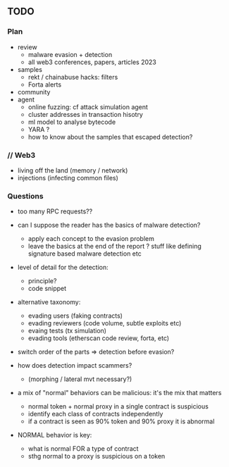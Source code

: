## TODO

### Plan

- review
  - malware evasion + detection
  - all web3 conferences, papers, articles 2023
- samples
  - rekt / chainabuse hacks: filters
  - Forta alerts
- community
- agent
  - online fuzzing: cf attack simulation agent
  - cluster addresses in transaction hisotry
  - ml model to analyse bytecode
  - YARA ?
  - how to know about the samples that escaped detection?

### // Web3

- living off the land (memory / network)
- injections (infecting common files)

### Questions

- too many RPC requests??

- can I suppose the reader has the basics of malware detection?
  - apply each concept to the evasion problem
  - leave the basics at the end of the report ? stuff like defining signature based malware detection etc
- level of detail for the detection:
  - principle?
  - code snippet
- alternative taxonomy:
  - evading users (faking contracts)
  - evading reviewers (code volume, subtle exploits etc)
  - evaing tests (tx simulation)
  - evading tools (etherscan code review, forta, etc)
- switch order of the parts => detection before evasion?
- how does detection impact scammers?
  - (morphing / lateral mvt necessary?)
- a mix of "normal" behaviors can be malicious: it's the mix that matters
  - normal token + normal proxy in a single contract is suspicious
  - identify each class of contracts independently
  - if a contract is seen as 90% token and 90% proxy it is abnormal
- NORMAL behavior is key:
  - what is normal FOR a type of contract
  - sthg normal to a proxy is suspicious on a token

